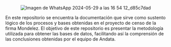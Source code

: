 <p align="center">
  <img src="https://github.com/JuanSosa01/Andata/assets/145671097/0052e78b-1d4b-41dc-9163-315828fe450a" alt="Imagen de WhatsApp 2024-05-29 a las 16 54 12_d85c7dad">
</p>

En este repositorio se encuentra la documentación que sirve como sustento lógico de los procesos y bases obtenidas en el proyecto de censo de la firma Mondelez. El objetivo de este repositorio es presentar la metodología utilizada para obtener las bases de datos, facilitando así la comprensión de las conclusiones obtenidas por el equipo de Andata.

